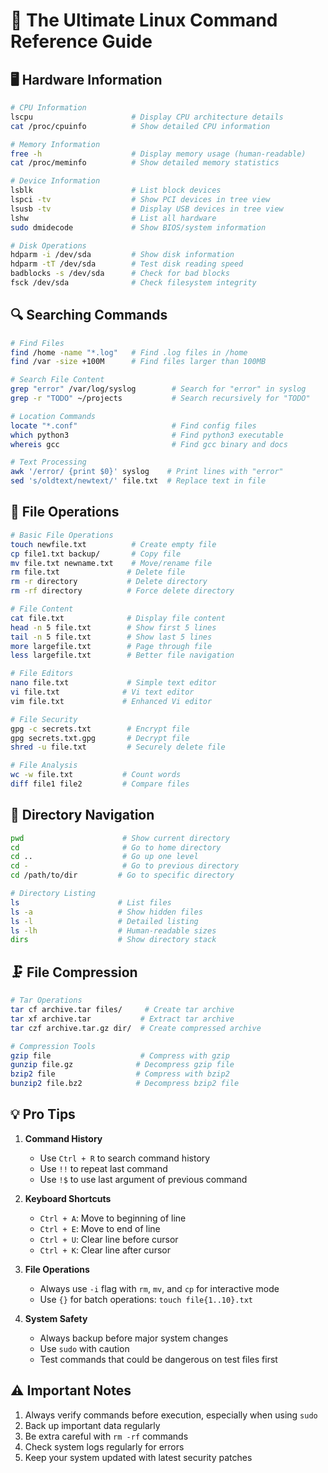 # 🐧 The Ultimate Linux Command Reference Guide

## 🖥️ Hardware Information

```bash
# CPU Information
lscpu                      # Display CPU architecture details
cat /proc/cpuinfo          # Show detailed CPU information

# Memory Information
free -h                    # Display memory usage (human-readable)
cat /proc/meminfo          # Show detailed memory statistics

# Device Information
lsblk                      # List block devices
lspci -tv                  # Show PCI devices in tree view
lsusb -tv                  # Display USB devices in tree view
lshw                       # List all hardware
sudo dmidecode             # Show BIOS/system information

# Disk Operations
hdparm -i /dev/sda         # Show disk information
hdparm -tT /dev/sda        # Test disk reading speed
badblocks -s /dev/sda      # Check for bad blocks
fsck /dev/sda              # Check filesystem integrity
```

## 🔍 Searching Commands

```bash
# Find Files
find /home -name "*.log"   # Find .log files in /home
find /var -size +100M      # Find files larger than 100MB

# Search File Content
grep "error" /var/log/syslog        # Search for "error" in syslog
grep -r "TODO" ~/projects           # Search recursively for "TODO"

# Location Commands
locate "*.conf"                     # Find config files
which python3                       # Find python3 executable
whereis gcc                         # Find gcc binary and docs

# Text Processing
awk '/error/ {print $0}' syslog    # Print lines with "error"
sed 's/oldtext/newtext/' file.txt  # Replace text in file
```

## 📂 File Operations

```bash
# Basic File Operations
touch newfile.txt          # Create empty file
cp file1.txt backup/       # Copy file
mv file.txt newname.txt    # Move/rename file
rm file.txt               # Delete file
rm -r directory           # Delete directory
rm -rf directory          # Force delete directory

# File Content
cat file.txt              # Display file content
head -n 5 file.txt        # Show first 5 lines
tail -n 5 file.txt        # Show last 5 lines
more largefile.txt        # Page through file
less largefile.txt        # Better file navigation

# File Editors
nano file.txt             # Simple text editor
vi file.txt              # Vi text editor
vim file.txt             # Enhanced Vi editor

# File Security
gpg -c secrets.txt        # Encrypt file
gpg secrets.txt.gpg       # Decrypt file
shred -u file.txt         # Securely delete file

# File Analysis
wc -w file.txt           # Count words
diff file1 file2         # Compare files
```

## 📁 Directory Navigation

```bash
pwd                      # Show current directory
cd                       # Go to home directory
cd ..                    # Go up one level
cd -                     # Go to previous directory
cd /path/to/dir         # Go to specific directory

# Directory Listing
ls                      # List files
ls -a                   # Show hidden files
ls -l                   # Detailed listing
ls -lh                  # Human-readable sizes
dirs                    # Show directory stack
```

## 🗜️ File Compression

```bash
# Tar Operations
tar cf archive.tar files/     # Create tar archive
tar xf archive.tar           # Extract tar archive
tar czf archive.tar.gz dir/  # Create compressed archive

# Compression Tools
gzip file                    # Compress with gzip
gunzip file.gz              # Decompress gzip file
bzip2 file                  # Compress with bzip2
bunzip2 file.bz2            # Decompress bzip2 file
```

## 💡 Pro Tips

1. **Command History**
   - Use `Ctrl + R` to search command history
   - Use `!!` to repeat last command
   - Use `!$` to use last argument of previous command

2. **Keyboard Shortcuts**
   - `Ctrl + A`: Move to beginning of line
   - `Ctrl + E`: Move to end of line
   - `Ctrl + U`: Clear line before cursor
   - `Ctrl + K`: Clear line after cursor

3. **File Operations**
   - Always use `-i` flag with `rm`, `mv`, and `cp` for interactive mode
   - Use `{}` for batch operations: `touch file{1..10}.txt`

4. **System Safety**
   - Always backup before major system changes
   - Use `sudo` with caution
   - Test commands that could be dangerous on test files first

## ⚠️ Important Notes

1. Always verify commands before execution, especially when using `sudo`
2. Back up important data regularly
3. Be extra careful with `rm -rf` commands
4. Check system logs regularly for errors
5. Keep your system updated with latest security patches

